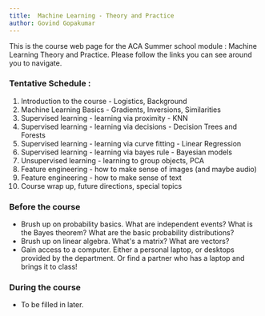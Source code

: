 ```yaml
---
title:	Machine Learning - Theory and Practice
author: Govind Gopakumar
---
```


This is the course web page for the ACA Summer school module : Machine Learning
Theory and Practice. Please follow the links you can see around you to navigate.


### Tentative Schedule  : 

1. Introduction to the course - Logistics, Background
2. Machine Learning Basics - Gradients, Inversions, Similarities
3. Supervised learning - learning via proximity - KNN
4. Supervised learning - learning via decisions - Decision Trees and Forests
5. Supervised learning - learning via curve fitting - Linear Regression
6. Supervised learning - learning via bayes rule - Bayesian models
7. Unsupervised learning - learning to group objects, PCA
8. Feature engineering - how to make sense of images (and maybe audio)
9. Feature engineering - how to make sense of text
10. Course wrap up, future directions, special topics

### Before the course

- Brush up on probability basics. What are independent events? What is the Bayes
	theorem? What are the basic probability distributions?
- Brush up on linear algebra. What's a matrix? What are vectors? 
- Gain access to a computer. Either a personal laptop, or desktops provided by 
 the department. Or find a partner who has a laptop and brings it to class!


### During the course

- To be filled in later.








